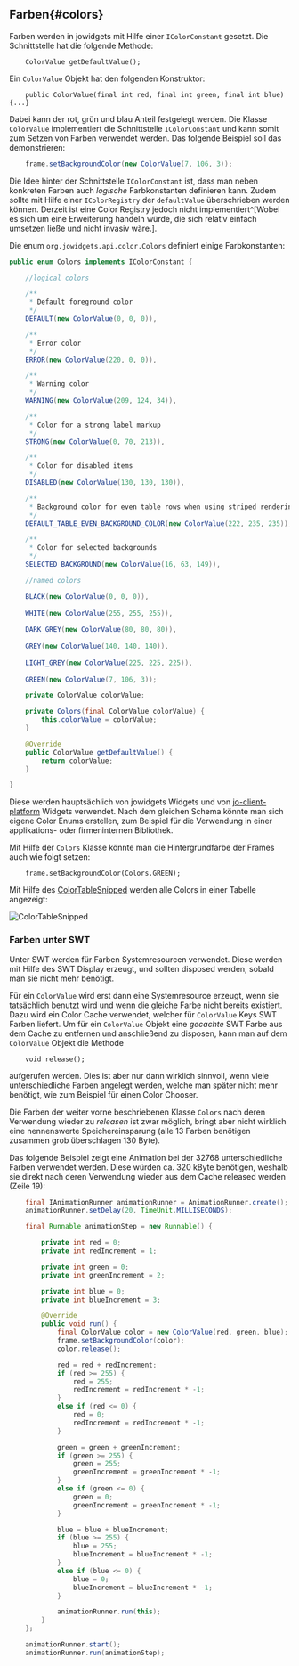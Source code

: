 ## Farben{#colors}

Farben werden in jowidgets mit Hilfe einer `IColorConstant` gesetzt. Die Schnittstelle hat die folgende Methode:

~~~
	ColorValue getDefaultValue();
~~~

Ein `ColorValue` Objekt hat den folgenden Konstruktor:

~~~
	public ColorValue(final int red, final int green, final int blue) {...}
~~~

Dabei kann der rot, grün und blau Anteil festgelegt werden. Die Klasse `ColorValue` implementiert die Schnittstelle `IColorConstant` und kann somit zum Setzen von Farben verwendet werden. Das folgende Beispiel soll das demonstrieren:

~~~{.java .numberLines startFrom="1"}
	frame.setBackgroundColor(new ColorValue(7, 106, 3));
~~~

Die Idee hinter der Schnittstelle `IColorConstant` ist, dass man neben konkreten Farben auch _logische_ Farbkonstanten definieren kann. Zudem sollte mit Hilfe einer `IColorRegistry` der `defaultValue` überschrieben werden können. Derzeit ist eine Color Registry jedoch nicht implementiert^[Wobei es sich um eine Erweiterung handeln würde, die sich relativ einfach umsetzen ließe und nicht invasiv wäre.].

Die enum `org.jowidgets.api.color.Colors` definiert einige Farbkonstanten:

~~~{.java .numberLines startFrom="1"}
public enum Colors implements IColorConstant {

	//logical colors

	/**
	 * Default foreground color
	 */
	DEFAULT(new ColorValue(0, 0, 0)),

	/**
	 * Error color
	 */
	ERROR(new ColorValue(220, 0, 0)),

	/**
	 * Warning color
	 */
	WARNING(new ColorValue(209, 124, 34)),

	/**
	 * Color for a strong label markup
	 */
	STRONG(new ColorValue(0, 70, 213)),

	/**
	 * Color for disabled items
	 */
	DISABLED(new ColorValue(130, 130, 130)),

	/**
	 * Background color for even table rows when using striped rendering
	 */
	DEFAULT_TABLE_EVEN_BACKGROUND_COLOR(new ColorValue(222, 235, 235)),

	/**
	 * Color for selected backgrounds
	 */
	SELECTED_BACKGROUND(new ColorValue(16, 63, 149)),

	//named colors

	BLACK(new ColorValue(0, 0, 0)),
	
	WHITE(new ColorValue(255, 255, 255)),
	
	DARK_GREY(new ColorValue(80, 80, 80)),
	
	GREY(new ColorValue(140, 140, 140)),
	
	LIGHT_GREY(new ColorValue(225, 225, 225)),
	
	GREEN(new ColorValue(7, 106, 3));

	private ColorValue colorValue;

	private Colors(final ColorValue colorValue) {
		this.colorValue = colorValue;
	}

	@Override
	public ColorValue getDefaultValue() {
		return colorValue;
	}

}
~~~

Diese werden hauptsächlich von jowidgets Widgets und von [jo-client-platform](http://jo-source.github.io/jo-client-platform/) Widgets verwendet. Nach dem gleichen Schema könnte man sich eigene Color Enums erstellen, zum Beispiel für die Verwendung in einer applikations- oder firmeninternen Bibliothek. 

Mit Hilfe der `Colors` Klasse könnte man die Hintergrundfarbe der Frames auch wie folgt setzen:

~~~
	frame.setBackgroundColor(Colors.GREEN);
~~~

Mit Hilfe des [ColorTableSnipped](https://github.com/jo-source/jo-widgets/tree/master/modules/examples/org.jowidgets.examples.common/src/main/java/org/jowidgets/examples/common/snipped/ColorTableSnipped.java) werden alle Colors in einer Tabelle angezeigt:

![ColorTableSnipped](images/colors_table.gif "ColorTableSnipped")

### Farben unter SWT

Unter SWT werden für Farben Systemresourcen verwendet. Diese werden mit Hilfe des SWT Display erzeugt, und sollten disposed werden, sobald man sie nicht mehr benötigt. 

Für ein `ColorValue` wird erst dann eine Systemresource erzeugt, wenn sie tatsächlich benutzt wird und wenn die gleiche Farbe nicht bereits existiert. Dazu wird ein Color Cache verwendet, welcher für `ColorValue` Keys SWT Farben liefert. Um für ein `ColorValue` Objekt eine _gecachte_ SWT Farbe aus dem Cache zu entfernen und anschließend zu disposen, kann man auf dem `ColorValue` Objekt die Methode

~~~
	void release();
~~~

aufgerufen werden. Dies ist aber nur dann wirklich sinnvoll, wenn viele unterschiedliche Farben angelegt werden, welche man später nicht mehr benötigt, wie zum Beispiel für einen Color Chooser.

Die Farben der weiter vorne beschriebenen Klasse `Colors` nach deren Verwendung wieder zu _releasen_ ist zwar möglich, bringt aber nicht wirklich eine nennenswerte Speichereinsparung (alle 13 Farben benötigen zusammen grob überschlagen 130 Byte).

Das folgende Beispiel zeigt eine Animation bei der 32768 unterschiedliche Farben verwendet werden. Diese würden ca. 320 kByte benötigen, weshalb sie direkt nach deren Verwendung wieder aus dem Cache released werden (Zeile 19):

~~~{.java .numberLines startFrom="1"}
	final IAnimationRunner animationRunner = AnimationRunner.create();
	animationRunner.setDelay(20, TimeUnit.MILLISECONDS);

	final Runnable animationStep = new Runnable() {

		private int red = 0;
		private int redIncrement = 1;

		private int green = 0;
		private int greenIncrement = 2;

		private int blue = 0;
		private int blueIncrement = 3;

		@Override
		public void run() {
			final ColorValue color = new ColorValue(red, green, blue);
			frame.setBackgroundColor(color);
			color.release();

			red = red + redIncrement;
			if (red >= 255) {
				red = 255;
				redIncrement = redIncrement * -1;
			}
			else if (red <= 0) {
				red = 0;
				redIncrement = redIncrement * -1;
			}

			green = green + greenIncrement;
			if (green >= 255) {
				green = 255;
				greenIncrement = greenIncrement * -1;
			}
			else if (green <= 0) {
				green = 0;
				greenIncrement = greenIncrement * -1;
			}

			blue = blue + blueIncrement;
			if (blue >= 255) {
				blue = 255;
				blueIncrement = blueIncrement * -1;
			}
			else if (blue <= 0) {
				blue = 0;
				blueIncrement = blueIncrement * -1;
			}

			animationRunner.run(this);
		}
	};

	animationRunner.start();
	animationRunner.run(animationStep);
~~~